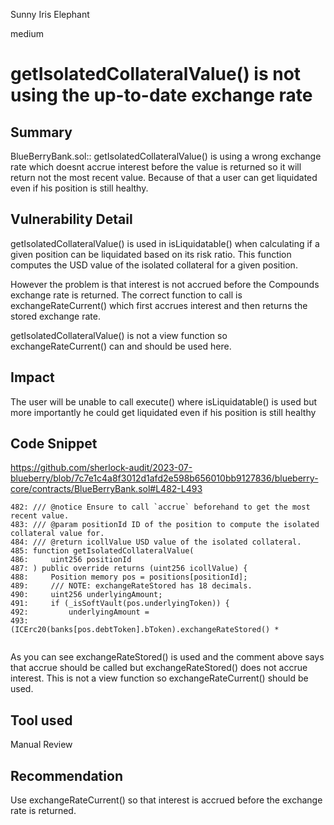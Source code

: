 Sunny Iris Elephant

medium

# getIsolatedCollateralValue() is not using the up-to-date exchange rate
## Summary

BlueBerryBank.sol:: getIsolatedCollateralValue() is using a wrong exchange rate which doesnt accrue interest before the value is returned so it will return not the most recent value. Because of that a user can get liquidated even if his position is still healthy.


## Vulnerability Detail

getIsolatedCollateralValue() is used in isLiquidatable() when calculating if a given position can be liquidated based on its risk ratio. This function computes the USD value of the isolated collateral for a given position.  

However the problem is that interest is not accrued before the Compounds exchange rate is returned. The correct function to call is exchangeRateCurrent() which first accrues interest and then returns the stored exchange rate. 

getIsolatedCollateralValue() is not a view function so exchangeRateCurrent() can and should be used here. 

## Impact

The user will be unable to call execute() where isLiquidatable() is used but more importantly he could get liquidated even if his position is still healthy


## Code Snippet

https://github.com/sherlock-audit/2023-07-blueberry/blob/7c7e1c4a8f3012d1afd2e598b656010bb9127836/blueberry-core/contracts/BlueBerryBank.sol#L482-L493

```solidity
482: /// @notice Ensure to call `accrue` beforehand to get the most recent value.
483: /// @param positionId ID of the position to compute the isolated collateral value for.
484: /// @return icollValue USD value of the isolated collateral.
485: function getIsolatedCollateralValue(
486:     uint256 positionId
487: ) public override returns (uint256 icollValue) {
488:     Position memory pos = positions[positionId];
489:     /// NOTE: exchangeRateStored has 18 decimals.
490:     uint256 underlyingAmount;
491:     if (_isSoftVault(pos.underlyingToken)) {
492:         underlyingAmount =
493:             (ICErc20(banks[pos.debtToken].bToken).exchangeRateStored() *


```

As you can see exchangeRateStored() is used and the comment above says that accrue should be called but exchangeRateStored() does not accrue interest. This is not a view function so exchangeRateCurrent() should be used.


## Tool used

Manual Review

## Recommendation

Use exchangeRateCurrent() so that interest is accrued before the exchange rate is returned.
